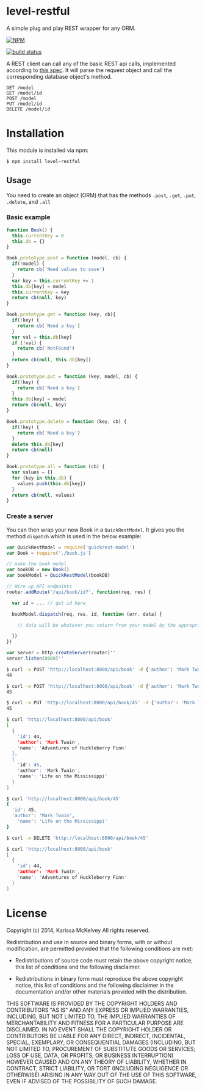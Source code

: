 level-restful
=============

A simple plug and play REST wrapper for any ORM.

[![NPM](https://nodei.co/npm/level-restful.png?compact=true)](https://nodei.co/npm/level-restful/)

[![build status](https://secure.travis-ci.org/karissa/level-restful.png)](http://travis-ci.org/karissa/level-restful)


A REST client can call any of the basic REST api calls, implemented according to [this spec](http://www.restapitutorial.com/lessons/httpmethods.html). It will parse the request object and call the corresponding database object's method.


```
GET /model
GET /model/id
POST /model
PUT /model/id
DELETE /model/id
```


# Installation
This module is installed via npm:

```bash
$ npm install level-restful
```

## Usage

You need to create an object (ORM) that has the methods ```.post```, ```.get```, ```.put```, ```.delete```, and ```.all```

### Basic example

```js
function Book() {
  this.currentKey = 0
  this.db = {}
}

Book.prototype.post = function (model, cb) {
  if(!model) {
    return cb('Need values to save')
  }
  var key = this.currentKey += 1
  this.db[key] = model
  this.currentKey = key
  return cb(null, key)
}

Book.prototype.get = function (key, cb){
  if(!key) {
    return cb('Need a key')
  }
  var val = this.db[key]
  if (!val) {
    return cb('NotFound')
  }
  return cb(null, this.db[key])
}

Book.prototype.put = function (key, model, cb) {
  if(!key) {
    return cb('Need a key')
  }
  this.db[key] = model
  return cb(null, key)
}

Book.prototype.delete = function (key, cb) {
  if(!key) {
    return cb('Need a key')
  }
  delete this.db[key]
  return cb(null)
}

Book.prototype.all = function (cb) {
  var values = []
  for (key in this.db) {
    values.push(this.db[key])
  }
  return cb(null, values)
}

```

### Create a server

You can then wrap your new Book in a ```QuickRestModel```. It gives you the method ```dispatch``` which is used in the below example:

```js
var QuickRestModel = require('quickrest-model')
var Book = require('./book.js')

// make the book model
var bookDB = new Book()
var bookModel = QuickRestModel(bookDB)

// Wire up API endpoints
router.addRoute('/api/book/id?', function(req, res) {

  var id = ... // get id here

  bookModel.dispatch(req, res, id, function (err, data) {

    // data will be whatever you return from your model by the appropriate REST method call

  })
})

var server = http.createServer(router)''
server.listen(8000)''
```


```bash
$ curl -x POST 'http://localhost:8000/api/book' -d {'author': 'Mark Twain', 'name': 'Adventures of Huckleberry Finn'}
44
```

```bash
$ curl -x POST 'http://localhost:8000/api/book' -d {'author': 'Mark Twain', 'name': 'N/A'}
45
```

```bash
$ curl -x PUT 'http://localhost:8000/api/book/45' -d {'author': 'Mark Twain', 'name': 'Life on the Mississippi'}
45
```

```bash
$ curl 'http://localhost:8000/api/book'
[
  {
    'id': 44,
    'author': 'Mark Twain',
    'name': 'Adventures of Huckleberry Finn'
  },
  {
    'id': 45,
    'author': 'Mark Twain',
    'name': 'Life on the Mississippi'
  }
]
```

```bash
$ curl 'http://localhost:8000/api/book/45'
{
  'id': 45,
  'author': 'Mark Twain',
    'name': 'Life on the Mississippi'
}
```

```bash
$ curl -x DELETE 'http://localhost:8000/api/book/45'
```

```bash
$ curl 'http://localhost:8000/api/book'
[
  {
    'id': 44,
    'author': 'Mark Twain',
    'name': 'Adventures of Huckleberry Finn'
  }
]
```


# License
Copyright (c) 2014, Karissa McKelvey
All rights reserved.

Redistribution and use in source and binary forms, with or without
modification, are permitted provided that the following conditions are met:

* Redistributions of source code must retain the above copyright notice, this
  list of conditions and the following disclaimer.

* Redistributions in binary form must reproduce the above copyright notice,
  this list of conditions and the following disclaimer in the documentation
  and/or other materials provided with the distribution.

THIS SOFTWARE IS PROVIDED BY THE COPYRIGHT HOLDERS AND CONTRIBUTORS "AS IS"
AND ANY EXPRESS OR IMPLIED WARRANTIES, INCLUDING, BUT NOT LIMITED TO, THE
IMPLIED WARRANTIES OF MERCHANTABILITY AND FITNESS FOR A PARTICULAR PURPOSE ARE
DISCLAIMED. IN NO EVENT SHALL THE COPYRIGHT HOLDER OR CONTRIBUTORS BE LIABLE
FOR ANY DIRECT, INDIRECT, INCIDENTAL, SPECIAL, EXEMPLARY, OR CONSEQUENTIAL
DAMAGES (INCLUDING, BUT NOT LIMITED TO, PROCUREMENT OF SUBSTITUTE GOODS OR
SERVICES; LOSS OF USE, DATA, OR PROFITS; OR BUSINESS INTERRUPTION) HOWEVER
CAUSED AND ON ANY THEORY OF LIABILITY, WHETHER IN CONTRACT, STRICT LIABILITY,
OR TORT (INCLUDING NEGLIGENCE OR OTHERWISE) ARISING IN ANY WAY OUT OF THE USE
OF THIS SOFTWARE, EVEN IF ADVISED OF THE POSSIBILITY OF SUCH DAMAGE.


